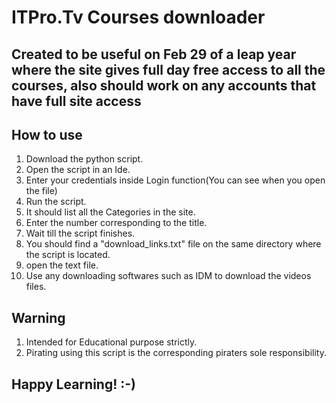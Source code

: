 # ITPro.Tv Courses downloader

## Created to be useful on Feb 29 of a leap year where the site gives full day free access to all the courses, also should work on any accounts that have full site access

## How to use
1. Download the python script.
2. Open the script in an Ide.
3. Enter your credentials inside Login function(You can see when you open the file)
4. Run the script.
5. It should list all the Categories in the site.
6. Enter the number corresponding to the title.
7. Wait till the script finishes.
8. You should find a "download_links.txt" file on the same directory where the script is located.
9. open the text file.
10. Use any downloading softwares such as IDM to download the videos files.

## Warning 
1. Intended for Educational purpose strictly.
2. Pirating using this script is the corresponding piraters sole responsibility.

## Happy Learning! :-)

